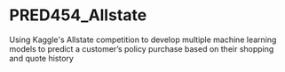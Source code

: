# PRED454_Allstate
Using Kaggle's Allstate competition to develop multiple machine learning models to predict a customer’s policy purchase based on their shopping and quote history
